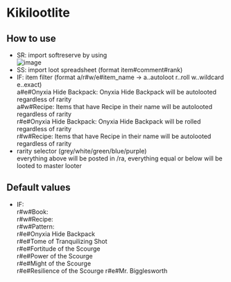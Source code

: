 # Kikilootlite
 
## How to use
- SR: import softreserve by using  
![image](https://github.com/KikidoraFear/Kikiloot/assets/154637862/bf0130b1-cc97-403a-9464-e6b1929929c8)
- SS: import loot spreadsheet (format item#comment#rank)
- IF: item filter (format a/r#w/e#item_name -> a..autoloot r..roll w..wildcard e..exact)  
  a#e#Onyxia Hide Backpack: Onyxia Hide Backpack will be autolooted regardless of rarity  
  a#w#Recipe: Items that have Recipe in their name will be autolooted regardless of rarity  
  r#e#Onyxia Hide Backpack: Onyxia Hide Backpack will be rolled regardless of rarity  
  r#w#Recipe: Items that have Recipe in their name will be autolooted regardless of rarity
- rarity selector (grey/white/green/blue/purple)  
  everything above will be posted in /ra, everything equal or below will be looted to master looter

## Default values
- IF:  
  r#w#Book:  
  r#w#Recipe:  
  r#w#Pattern:  
  r#e#Onyxia Hide Backpack  
  r#e#Tome of Tranquilizing Shot  
  r#e#Fortitude of the Scourge  
  r#e#Power of the Scourge  
  r#e#Might of the Scourge  
  r#e#Resilience of the Scourge
  r#e#Mr. Bigglesworth  
